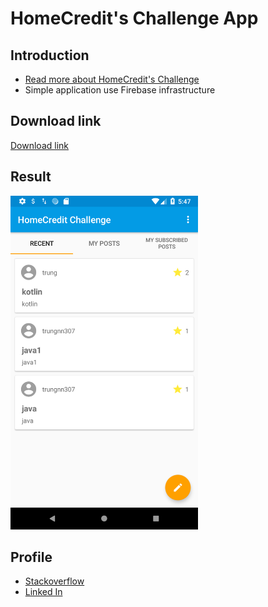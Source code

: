 HomeCredit's Challenge App
=============================

Introduction
------------

- [Read more about HomeCredit's Challenge](https://www.facebook.com/myhomecreditvietnam/photos/a.1225490074197137/2491899987556133/?type=3&theater)
- Simple application use Firebase infrastructure
 

Download link 
-----------
[Download link](app/build/outputs/apk/debug/app-debug.apk)

Result
-----------
<img src="app/src/screen_shot.png" height="534" width="300"/>

Profile
-------
- [Stackoverflow](https://stackoverflow.com/users/1050058/nam-trung)
- [Linked In](https://www.linkedin.com/in/trungnn307/)



